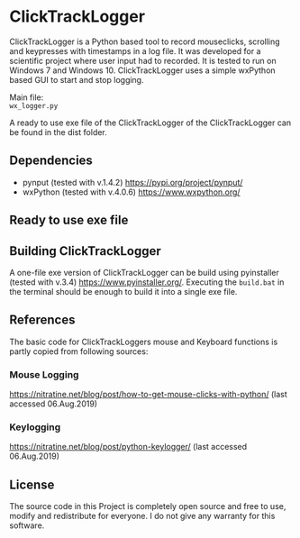 
# ClickTrackLogger
ClickTrackLogger is a Python based tool to record mouseclicks, scrolling and keypresses with timestamps in a log file. 
It was developed for a scientific project where user input had to recorded. It is tested to run on Windows 7 and Windows 10.
ClickTrackLogger uses a simple wxPython based GUI to start and stop logging.

Main file:  
`wx_logger.py`

A ready to use exe file of the ClickTrackLogger of the ClickTrackLogger can be found in the dist folder.


## Dependencies
- pynput (tested with v.1.4.2) <https://pypi.org/project/pynput/>
- wxPython (tested with v.4.0.6) <https://www.wxpython.org/>

## Ready to use exe file


## Building ClickTrackLogger
A one-file exe version of ClickTrackLogger can be build using pyinstaller (tested with v.3.4) <https://www.pyinstaller.org/>.
Executing the `build.bat` in the terminal should be enough to build it into a single exe file.


## References
The basic code for ClickTrackLoggers mouse and Keyboard functions is partly copied from following sources:

### Mouse Logging
<https://nitratine.net/blog/post/how-to-get-mouse-clicks-with-python/> (last accessed 06.Aug.2019)

### Keylogging
<https://nitratine.net/blog/post/python-keylogger/>  (last accessed 06.Aug.2019)

## License
The source code in this Project is completely open source and free to use, modify and redistribute for everyone. 
I do not give any warranty for this software.
